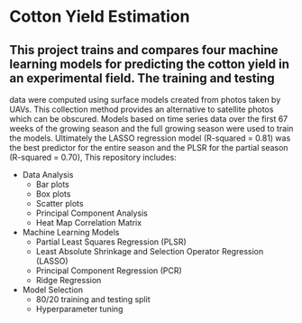 # Cotton Yield Estimation

## This project trains and compares four machine learning models for predicting the cotton yield in an experimental field. The training and testing 
data were computed using surface models created from photos taken by UAVs. This collection method provides an alternative to satellite photos which 
can be obscured. Models based on time series data over the first 67 weeks of the growing season and the full growing season were used to train the models.
Ultimately the LASSO regression model (R-squared = 0.81) was the best predictor for the entire season and the PLSR for the partial season (R-squared = 0.70), This 
repository includes:


* Data Analysis
  - Bar plots
  - Box plots
  - Scatter plots
  - Principal Component Analysis
  - Heat Map Correlation Matrix
* Machine Learning Models 
  - Partial Least Squares Regression (PLSR)
  - Least Absolute Shrinkage and Selection Operator Regression (LASSO)
  - Principal Component Regression (PCR)
  - Ridge Regression
* Model Selection
  - 80/20 training and testing split
  - Hyperparameter tuning


